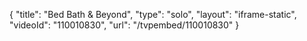 {
    "title": "Bed Bath &amp; Beyond",
    "type": "solo",
    "layout": "iframe-static",
    "videoId": "110010830",
    "url": "\/tvpembed\/110010830"
}